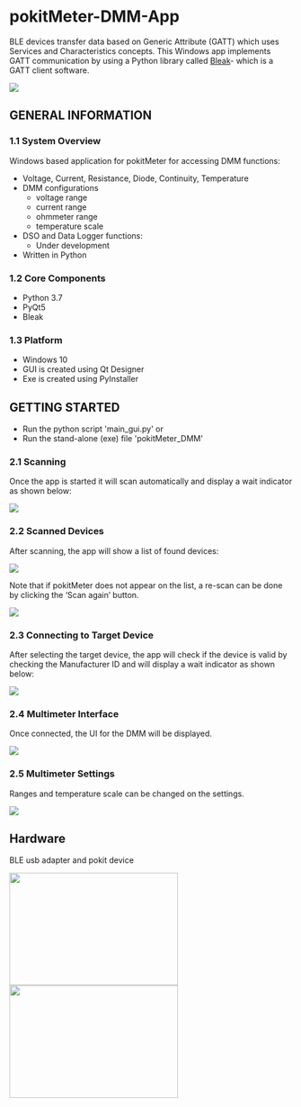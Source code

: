 # pokitMeter-DMM-App
BLE devices transfer data based on Generic Attribute (GATT) which uses Services and Characteristics concepts. This Windows app implements GATT communication by using a Python library called [Bleak](https://pypi.org/project/bleak/)- which is a GATT client software.

![](/images/dmm_image.png)

## GENERAL INFORMATION

### 1.1	System Overview
Windows based application for pokitMeter for accessing DMM functions: 

* Voltage, Current, Resistance, Diode, Continuity, Temperature
* DMM configurations
   * voltage range
   * current range
   * ohmmeter range
   * temperature scale
* DSO  and Data Logger functions:
   * Under development
* Written in Python

### 1.2	Core Components
* Python 3.7
* PyQt5
* Bleak

### 1.3	Platform
* Windows 10
* GUI is created using Qt Designer
* Exe is created using PyInstaller


## GETTING STARTED
* Run the python script 'main_gui.py' or
* Run the stand-alone (exe) file 'pokitMeter_DMM'

### 2.1	Scanning
Once the app is started it will scan automatically and display a wait indicator as shown below:

![](/images/scanning.png)

### 2.2	Scanned Devices
After scanning, the app will show a list of found devices:

![](/images/scanned_devices.png)

Note that if pokitMeter does not appear on the list, a re-scan can be done by clicking the ‘Scan again’ button.

![](/images/re-scanning.png)

### 2.3	Connecting to Target Device
After selecting the target device, the app will check if the device is valid by checking the Manufacturer ID and will display a wait indicator as shown below:

![](/images/connecting.png)

### 2.4	Multimeter Interface
Once connected, the UI for the DMM will be displayed.

![](/images/dmm_image.png)

### 2.5	Multimeter Settings
Ranges and temperature scale can be changed on the settings.

![](/images/settings.png)

## Hardware
BLE usb adapter and pokit device

 <img align="left" width="300" height="200" src="/images/ble_adapter.png">
 <img align="left" width="300" height="200" src="/images/pokitmeter.png">
